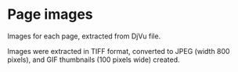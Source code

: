 Page images
===========

Images for each page, extracted from DjVu file. 

Images were extracted in TIFF format, converted to JPEG (width 800 pixels), and GIF thumbnails
(100 pixels wide) created.
